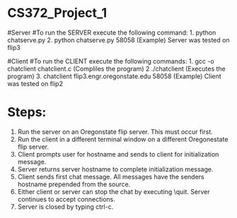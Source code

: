 # CS372_Project_1

#Server
#To run the SERVER execute the following command:
    1. python chatserve.py <PORTNUM>
    2. python chatserve.py 58058  (Example)
    Server was tested on flip3

#Client
#To run the CLIENT execute the following commands:
    1. gcc -o chatclient chatclient.c  (Compliles the program)
    2  ./chatclient <HOSTNAME> <PORTNUM>  (Executes the program)
    3. chatclient flip3.engr.oregonstate.edu 58058  (Example)
    Client was tested on flip2

# Steps:
 1. Run the server on an Oregonstate flip server.  This must occur first.
 2. Run the client in a different terminal window on a different Oregonestate flip server.
 3. Client prompts user for hostname and sends to client for initialization message.
 4. Server returns server hostname to complete initialization message.
 5. Client sends first chat message.  All messages have the senders hostname prepended from the source.
 6. Either client or server can stop the chat by executing \quit.  Server continues to accept connections.
 7. Server is closed by typing ctrl-c.
